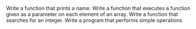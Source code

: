 Write a function that prints a name.
Write a function that executes a function given as a parameter on each element of an array.
Write a function that searches for an integer.
Write a program that performs simple operations